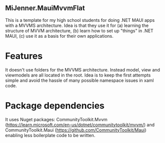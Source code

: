 ## MiJenner.MauiMvvmFlat 
This is a template for my high school students for doing .NET MAUI apps with a MVVMS architecture. Idea is that they use it for
(a) learning the structure of MVVM architecture, (b) learn how to set up "things" in .NET MAUI, (c) use it as a basis for their own applications. 

# Features 
It doesn't use folders for the MVVMS architecture. Instead model, view and viewmodels are all located in the root. Idea is to keep the first attempts simple and avoid the hassle of many possible namespace issues in xaml code. 

# Package dependencies 
It uses Nuget packages: CommunityToolkit.Mvvm (https://learn.microsoft.com/en-us/dotnet/communitytoolkit/mvvm/) and CommunityToolkit.Maui (https://github.com/CommunityToolkit/Maui) enabling less boilerplate code to be written. 
